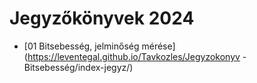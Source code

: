 # Jegyzőkönyvek 2024 
- [01 Bitsebesség, jelminőség mérése](https://leventegal.github.io/Tavkozles/Jegyzokonyv - Bitsebesség/index-jegyz/)

